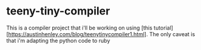 # teeny-tiny-compiler

This is a compiler project that i'll be working on using [this tutorial][https://austinhenley.com/blog/teenytinycompiler1.html].
The only caveat is that i'm adapting the python code to ruby